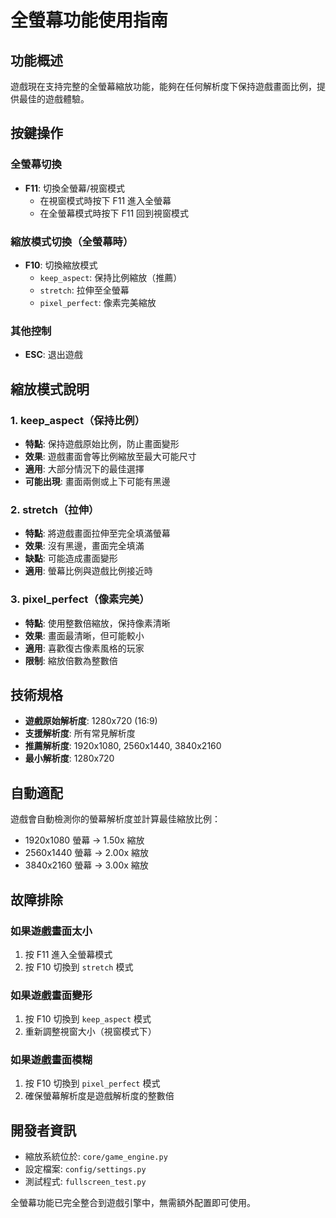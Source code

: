 # 全螢幕功能使用指南

## 功能概述

遊戲現在支持完整的全螢幕縮放功能，能夠在任何解析度下保持遊戲畫面比例，提供最佳的遊戲體驗。

## 按鍵操作

### 全螢幕切換

- **F11**: 切換全螢幕/視窗模式
  - 在視窗模式時按下 F11 進入全螢幕
  - 在全螢幕模式時按下 F11 回到視窗模式

### 縮放模式切換（全螢幕時）

- **F10**: 切換縮放模式
  - `keep_aspect`: 保持比例縮放（推薦）
  - `stretch`: 拉伸至全螢幕
  - `pixel_perfect`: 像素完美縮放

### 其他控制

- **ESC**: 退出遊戲

## 縮放模式說明

### 1. keep_aspect（保持比例）

- **特點**: 保持遊戲原始比例，防止畫面變形
- **效果**: 遊戲畫面會等比例縮放至最大可能尺寸
- **適用**: 大部分情況下的最佳選擇
- **可能出現**: 畫面兩側或上下可能有黑邊

### 2. stretch（拉伸）

- **特點**: 將遊戲畫面拉伸至完全填滿螢幕
- **效果**: 沒有黑邊，畫面完全填滿
- **缺點**: 可能造成畫面變形
- **適用**: 螢幕比例與遊戲比例接近時

### 3. pixel_perfect（像素完美）

- **特點**: 使用整數倍縮放，保持像素清晰
- **效果**: 畫面最清晰，但可能較小
- **適用**: 喜歡復古像素風格的玩家
- **限制**: 縮放倍數為整數倍

## 技術規格

- **遊戲原始解析度**: 1280x720 (16:9)
- **支援解析度**: 所有常見解析度
- **推薦解析度**: 1920x1080, 2560x1440, 3840x2160
- **最小解析度**: 1280x720

## 自動適配

遊戲會自動檢測你的螢幕解析度並計算最佳縮放比例：

- 1920x1080 螢幕 → 1.50x 縮放
- 2560x1440 螢幕 → 2.00x 縮放
- 3840x2160 螢幕 → 3.00x 縮放

## 故障排除

### 如果遊戲畫面太小

1. 按 F11 進入全螢幕模式
2. 按 F10 切換到 `stretch` 模式

### 如果遊戲畫面變形

1. 按 F10 切換到 `keep_aspect` 模式
2. 重新調整視窗大小（視窗模式下）

### 如果遊戲畫面模糊

1. 按 F10 切換到 `pixel_perfect` 模式
2. 確保螢幕解析度是遊戲解析度的整數倍

## 開發者資訊

- 縮放系統位於: `core/game_engine.py`
- 設定檔案: `config/settings.py`
- 測試程式: `fullscreen_test.py`

全螢幕功能已完全整合到遊戲引擎中，無需額外配置即可使用。
